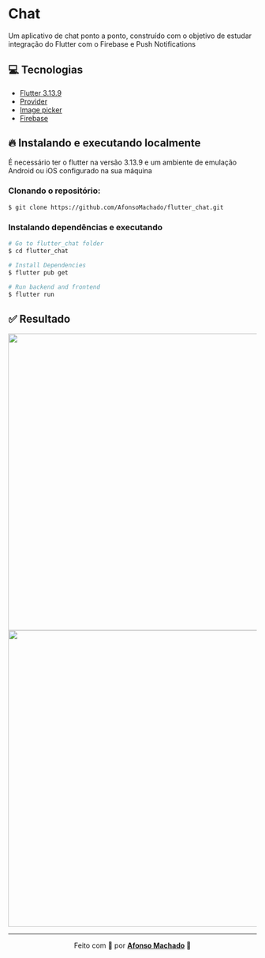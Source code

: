 # Chat

Um aplicativo de chat ponto a ponto, construído com o objetivo de estudar integração do Flutter com o Firebase e Push Notifications

## :computer: Tecnologias

<ul>
 <li><a href="https://flutter.dev/">Flutter 3.13.9</a></li>
 <li><a href="https://pub.dev/packages/provider/versions/6.1.1">Provider</a></li>
 <li><a href="https://pub.dev/packages/image_picker/versions/1.0.7">Image picker</a></li>
 <li><a href="https://pub.dev/publishers/firebase.google.com/packages">Firebase</a></li>
</ul>

## :fire: Instalando e executando localmente

É necessário ter o flutter na versão 3.13.9 e um ambiente de emulação Android ou iOS configurado na sua máquina

### Clonando o repositório:

```
$ git clone https://github.com/AfonsoMachado/flutter_chat.git
```

### Instalando dependências e executando

```bash
# Go to flutter_chat folder
$ cd flutter_chat

# Install Dependencies
$ flutter pub get

# Run backend and frontend
$ flutter run
```

## :white_check_mark: Resultado

<img src="https://github.com/AfonsoMachado/flutter_chat/assets/11397955/1d2f440d-92a3-4db2-bf2d-87c40d656f2c" height="600" />
<img src="https://github.com/AfonsoMachado/flutter_chat/assets/11397955/d31296d7-b61a-4bde-a6a9-7d1b72d3bcda" height="600" />

---

<p align="center">Feito com 💜 por <strong><a href="https://www.linkedin.com/in/AfonsoMachado/">Afonso Machado</a> 🥰 </strong> </p>
